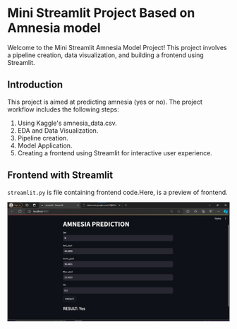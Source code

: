  # Mini Streamlit Project Based on Amnesia model

Welcome to the Mini Streamlit Amnesia Model Project! This project involves a pipeline creation, data visualization, and building a frontend using Streamlit.




## Introduction

This project is aimed at predicting amnesia (yes or no). The project workflow includes the following steps:

1. Using Kaggle's amnesia_data.csv.
2. EDA and Data Visualization.
3. Pipeline creation.
4. Model Application.
5. Creating a frontend using Streamlit for interactive user experience.

## Frontend with Streamlit


`streamlit.py` is file containing frontend code.Here, is a preview of frontend.

![Image showing frontend](Streamlit.png)








